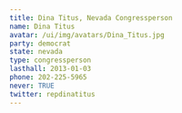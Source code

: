 ```yaml
---
title: Dina Titus, Nevada Congressperson
name: Dina Titus
avatar: /ui/img/avatars/Dina_Titus.jpg
party: democrat
state: nevada
type: congressperson
lasthall: 2013-01-03
phone: 202-225-5965
never: TRUE
twitter: repdinatitus
---
```


